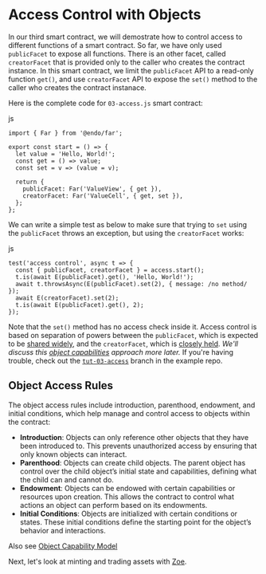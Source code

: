 

Access Control with Objects [​](#access-control-with-objects)
=============================================================

In our third smart contract, we will demostrate how to control access to different functions of a smart contract. So far, we have only used `publicFacet` to expose all functions. There is an other facet, called `creatorFacet` that is provided only to the caller who creates the contract instance. In this smart contract, we limit the `publicFacet` API to a read-only function `get()`, and use `creatorFacet` API to expose the `set()` method to the caller who creates the contract instanace.

Here is the complete code for `03-access.js` smart contract:

js
```
import { Far } from '@endo/far';

export const start = () => {
  let value = 'Hello, World!';
  const get = () => value;
  const set = v => (value = v);

  return {
    publicFacet: Far('ValueView', { get }),
    creatorFacet: Far('ValueCell', { get, set }),
  };
};
```

We can write a simple test as below to make sure that trying to `set` using the `publicFacet` throws an exception, but using the `creatorFacet` works:

js
```
test('access control', async t => {
  const { publicFacet, creatorFacet } = access.start();
  t.is(await E(publicFacet).get(), 'Hello, World!');
  await t.throwsAsync(E(publicFacet).set(2), { message: /no method/ });
  await E(creatorFacet).set(2);
  t.is(await E(publicFacet).get(), 2);
});
```

Note that the `set()` method has no access check inside it. Access control is based on separation of powers between the `publicFacet`, which is expected to be [shared widely](/guides/js-programming/hardened-js.html#widely-shared-capabilities), and the `creatorFacet`, which is [closely held](/guides/js-programming/hardened-js.html#closely-held-capabilities). *We'll discuss this [object capabilities](./../js-programming/hardened-js.html#object-capabilities-ocaps) approach more later.* If you're having trouble, check out the [`tut-03-access`](https://github.com/Agoric/dapp-offer-up/tree/tut-03-access) branch in the example repo.

Object Access Rules [​](#object-access-rules)
---------------------------------------------

The object access rules include introduction, parenthood, endowment, and initial conditions, which help manage and control access to objects within the contract:

* **Introduction**: Objects can only reference other objects that they have been introduced to. This prevents unauthorized access by ensuring that only known objects can interact.
* **Parenthood**: Objects can create child objects. The parent object has control over the child object’s initial state and capabilities, defining what the child can and cannot do.
* **Endowment**: Objects can be endowed with certain capabilities or resources upon creation. This allows the contract to control what actions an object can perform based on its endowments.
* **Initial Conditions**: Objects are initialized with certain conditions or states. These initial conditions define the starting point for the object’s behavior and interactions.

Also see [Object Capability Model](https://en.wikipedia.org/wiki/Object-capability_model)

Next, let's look at minting and trading assets with [Zoe](./../zoe/).

